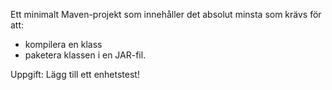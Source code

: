 Ett minimalt Maven-projekt som innehåller det absolut minsta som krävs för att:

+ kompilera en klass
+ paketera klassen i en JAR-fil.

Uppgift: Lägg till ett enhetstest!
